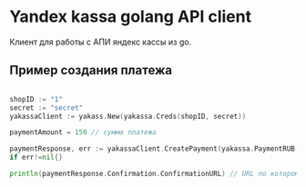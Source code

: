 # Yandex kassa golang API client

Клиент для работы с АПИ яндекс кассы из go.

## Пример создания платежа

```go

shopID := "1"
secret := "secret"
yakassaClient := yakass.New(yakassa.Creds(shopID, secret))

paymentAmount = 150 // сумма платежа

paymentResponse, err := yakassaClient.CreatePayment(yakassa.PaymentRUB(paymentAmount))
if err!=nil{}

println(paymentResponse.Confirmation.ConfirmationURL) // URL по которому нужно отправить пользователя для процесса оплаты

```
